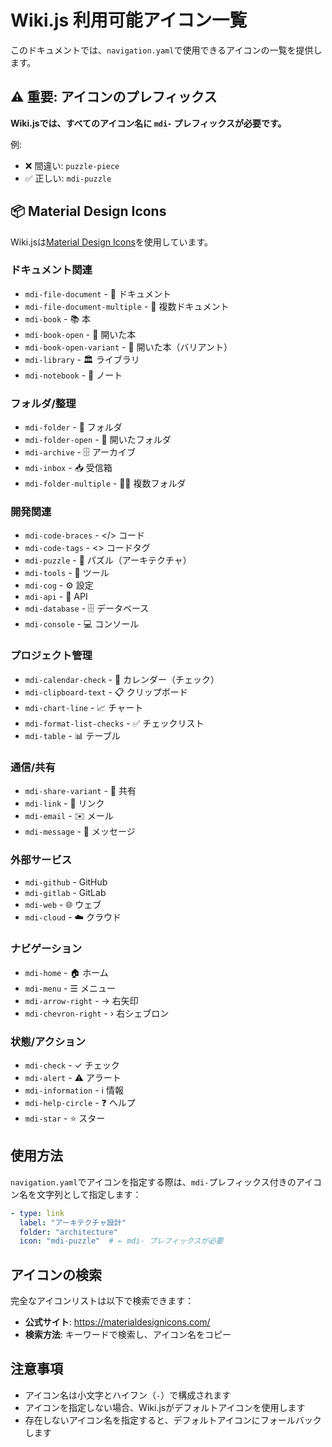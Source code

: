 # Wiki.js 利用可能アイコン一覧

このドキュメントでは、`navigation.yaml`で使用できるアイコンの一覧を提供します。

## ⚠️ 重要: アイコンのプレフィックス

**Wiki.jsでは、すべてのアイコン名に `mdi-` プレフィックスが必要です。**

例:
- ❌ 間違い: `puzzle-piece`
- ✅ 正しい: `mdi-puzzle`

## 📦 Material Design Icons

Wiki.jsは[Material Design Icons](https://materialdesignicons.com/)を使用しています。

### ドキュメント関連
- `mdi-file-document` - 📄 ドキュメント
- `mdi-file-document-multiple` - 📑 複数ドキュメント
- `mdi-book` - 📚 本
- `mdi-book-open` - 📖 開いた本
- `mdi-book-open-variant` - 📕 開いた本（バリアント）
- `mdi-library` - 🏛️ ライブラリ
- `mdi-notebook` - 📓 ノート

### フォルダ/整理
- `mdi-folder` - 📁 フォルダ
- `mdi-folder-open` - 📂 開いたフォルダ
- `mdi-archive` - 🗄️ アーカイブ
- `mdi-inbox` - 📥 受信箱
- `mdi-folder-multiple` - 📁📁 複数フォルダ

### 開発関連
- `mdi-code-braces` - </> コード
- `mdi-code-tags` - <> コードタグ
- `mdi-puzzle` - 🧩 パズル（アーキテクチャ）
- `mdi-tools` - 🔧 ツール
- `mdi-cog` - ⚙️ 設定
- `mdi-api` - 🔌 API
- `mdi-database` - 🗄️ データベース
- `mdi-console` - 💻 コンソール

### プロジェクト管理
- `mdi-calendar-check` - 📅 カレンダー（チェック）
- `mdi-clipboard-text` - 📋 クリップボード
- `mdi-chart-line` - 📈 チャート
- `mdi-format-list-checks` - ✅ チェックリスト
- `mdi-table` - 📊 テーブル

### 通信/共有
- `mdi-share-variant` - 🔗 共有
- `mdi-link` - 🔗 リンク
- `mdi-email` - ✉️ メール
- `mdi-message` - 💬 メッセージ

### 外部サービス
- `mdi-github` - GitHub
- `mdi-gitlab` - GitLab
- `mdi-web` - 🌐 ウェブ
- `mdi-cloud` - ☁️ クラウド

### ナビゲーション
- `mdi-home` - 🏠 ホーム
- `mdi-menu` - ☰ メニュー
- `mdi-arrow-right` - → 右矢印
- `mdi-chevron-right` - › 右シェブロン

### 状態/アクション
- `mdi-check` - ✓ チェック
- `mdi-alert` - ⚠️ アラート
- `mdi-information` - ℹ️ 情報
- `mdi-help-circle` - ❓ ヘルプ
- `mdi-star` - ⭐ スター

## 使用方法

`navigation.yaml`でアイコンを指定する際は、`mdi-`プレフィックス付きのアイコン名を文字列として指定します：

```yaml
- type: link
  label: "アーキテクチャ設計"
  folder: "architecture"
  icon: "mdi-puzzle"  # ← mdi- プレフィックスが必要
```

## アイコンの検索

完全なアイコンリストは以下で検索できます：
- **公式サイト**: https://materialdesignicons.com/
- **検索方法**: キーワードで検索し、アイコン名をコピー

## 注意事項

- アイコン名は小文字とハイフン（`-`）で構成されます
- アイコンを指定しない場合、Wiki.jsがデフォルトアイコンを使用します
- 存在しないアイコン名を指定すると、デフォルトアイコンにフォールバックします

